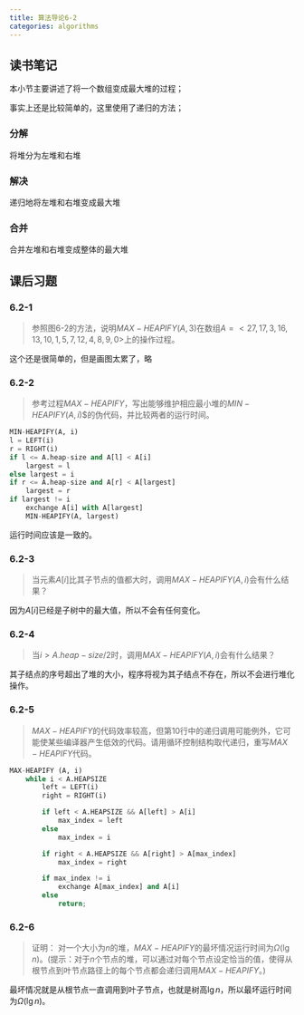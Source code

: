 ```yaml
---
title: 算法导论6-2
categories: algorithms
---
```


## 读书笔记

本小节主要讲述了将一个数组变成最大堆的过程；

事实上还是比较简单的，这里使用了递归的方法；

### 分解

将堆分为左堆和右堆

### 解决

递归地将左堆和右堆变成最大堆

### 合并

合并左堆和右堆变成整体的最大堆

## 课后习题

### 6.2-1

> 参照图6-2的方法，说明$MAX-HEAPIFY(A, 3)$在数组$A=<27, 17, 3, 16, 13, 10, 1, 5, 7, 12, 4,8, 9, 0>$上的操作过程。

这个还是很简单的，但是画图太累了，略

### 6.2-2

> 参考过程$MAX-HEAPIFY$，写出能够维护相应最小堆的$MIN-HEAPIFY(A, i)$$的伪代码，并比较两者的运行时间。

```python
MIN-HEAPIFY(A, i)
l = LEFT(i)
r = RIGHT(i)
if l <= A.heap-size and A[l] < A[i]
	largest = l
else largest = i
if r <= A.heap-size and A[r] < A[largest]
	largest = r
if largest != i
	exchange A[i] with A[largest]
	MIN-HEAPIFY(A, largest)
```

运行时间应该是一致的。

### 6.2-3

> 当元素$A[i]$比其子节点的值都大时，调用$MAX-HEAPIFY(A, i)$会有什么结果？

因为$A[i]$已经是子树中的最大值，所以不会有任何变化。

### 6.2-4

> 当$i>A.heap-size/2$时，调用$MAX-HEAPIFY(A, i)$会有什么结果？

其子结点的序号超出了堆的大小，程序将视为其子结点不存在，所以不会进行堆化操作。

### 6.2-5

> $MAX-HEAPIFY$的代码效率较高，但第10行中的递归调用可能例外，它可能使某些编译器产生低效的代码。请用循环控制结构取代递归，重写$MAX-HEAPIFY$代码。

```python
MAX-HEAPIFY (A, i)
    while i < A.HEAPSIZE
        left = LEFT(i)
        right = RIGHT(i)

        if left < A.HEAPSIZE && A[left] > A[i]
            max_index = left
        else
            max_index = i

        if right < A.HEAPSIZE && A[right] > A[max_index]
            max_index = right

        if max_index != i 
            exchange A[max_index] and A[i]
        else
            return;
```

### 6.2-6

> 证明： 对一个大小为$n$的堆，$MAX-HEAPIFY$的最坏情况运行时间为$\Omega(\lg{n})$。(提示：对于$n$个节点的堆，可以通过对每个节点设定恰当的值，使得从根节点到叶节点路径上的每个节点都会递归调用$MAX-HEAPIFY$。)

最坏情况就是从根节点一直调用到叶子节点，也就是树高$\lg{n}$，所以最坏运行时间为$\Omega(\lg{n})$。

